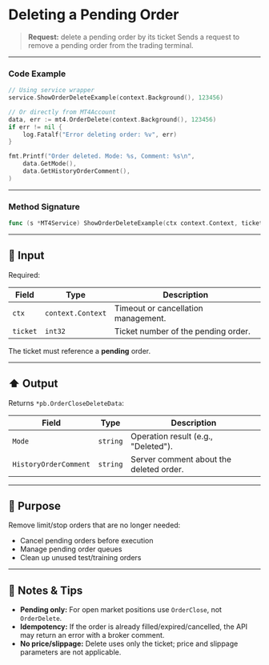 # Deleting a Pending Order

> **Request:** delete a pending order by its ticket
> Sends a request to remove a pending order from the trading terminal.

---

### Code Example

```go
// Using service wrapper
service.ShowOrderDeleteExample(context.Background(), 123456)

// Or directly from MT4Account
data, err := mt4.OrderDelete(context.Background(), 123456)
if err != nil {
    log.Fatalf("Error deleting order: %v", err)
}

fmt.Printf("Order deleted. Mode: %s, Comment: %s\n",
    data.GetMode(),
    data.GetHistoryOrderComment(),
)
```

---

### Method Signature

```go
func (s *MT4Service) ShowOrderDeleteExample(ctx context.Context, ticket int32)
```

---

## 🔽 Input

Required:

| Field    | Type              | Description                         |
| -------- | ----------------- | ----------------------------------- |
| `ctx`    | `context.Context` | Timeout or cancellation management. |
| `ticket` | `int32`           | Ticket number of the pending order. |

The ticket must reference a **pending** order.

---

## ⬆️ Output

Returns `*pb.OrderCloseDeleteData`:

| Field                 | Type     | Description                             |
| --------------------- | -------- | --------------------------------------- |
| `Mode`                | `string` | Operation result (e.g., "Deleted").     |
| `HistoryOrderComment` | `string` | Server comment about the deleted order. |

---

## 🎯 Purpose

Remove limit/stop orders that are no longer needed:

* Cancel pending orders before execution
* Manage pending order queues
* Clean up unused test/training orders

---

## 🧩 Notes & Tips

* **Pending only:** For open market positions use `OrderClose`, not `OrderDelete`.
* **Idempotency:** If the order is already filled/expired/cancelled, the API may return an error with a broker comment.
* **No price/slippage:** Delete uses only the ticket; price and slippage parameters are not applicable.
